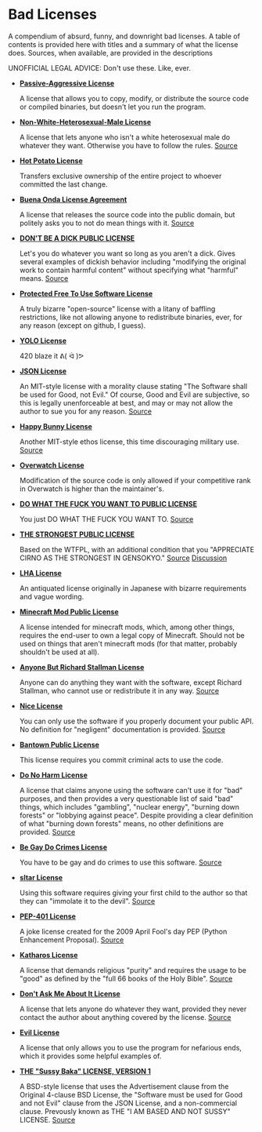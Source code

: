 # Bad Licenses
A compendium of absurd, funny, and downright bad licenses. A table of contents is provided here with titles and a summary of what the license does. Sources, when available, are provided in the descriptions

UNOFFICIAL LEGAL ADVICE: Don't use these. Like, ever.

* **[Passive-Aggressive License](https://github.com/ErikMcClure/bad-licenses/blob/master/passive-aggressive-license)**
  
  A license that allows you to copy, modify, or distribute the source code or compiled binaries, but doesn't let you run the program.

* **[Non-White-Heterosexual-Male License](https://github.com/ErikMcClure/bad-licenses/blob/master/Non-White-Heterosexual-Male.md)**

  A license that lets anyone who isn't a white heterosexual male do whatever they want. Otherwise you have to follow the rules. [Source](https://nonwhiteheterosexualmalelicense.org/)
  
* **[Hot Potato License](https://github.com/ErikMcClure/bad-licenses/blob/master/hot-potato-license)**

  Transfers exclusive ownership of the entire project to whoever committed the last change.
  
* **[Buena Onda License Agreement](https://github.com/ErikMcClure/bad-licenses/blob/master/BOLA-License)**

  A license that releases the source code into the public domain, but politely asks you to not do mean things with it. [Source](https://blitiri.com.ar/p/bola/)
  
* **[DON'T BE A DICK PUBLIC LICENSE](https://github.com/ErikMcClure/bad-licenses/blob/master/dbad-license.md)**
  
  Let's you do whatever you want so long as you aren't a dick. Gives several examples of dickish behavior including "modifying the original work to contain harmful content" without specifying what "harmful" means. [Source](https://github.com/philsturgeon/dbad)
  
* **[Protected Free To Use Software License](https://github.com/ErikMcClure/bad-licenses/blob/master/PFTUS-license)**

  A truly bizarre "open-source" license with a litany of baffling restrictions, like not allowing anyone to redistribute binaries, ever, for any reason (except on github, I guess).
  
* **[YOLO License](https://github.com/ErikMcClure/bad-licenses/blob/master/YOLO-LICENSE)**

  420 blaze it ᕕ( ᐛ )ᕗ
  
* **[JSON License](https://github.com/ErikMcClure/bad-licenses/blob/master/JSON-License.md)**

  An MIT-style license with a morality clause stating "The Software shall be used for Good, not Evil." Of course, Good and Evil are subjective, so this is legally unenforceable at best, and may or may not allow the author to sue you for any reason. [Source](http://www.json.org/license.html)

* **[Happy Bunny License](https://github.com/ErikMcClure/bad-licenses/blob/master/happy-bunny-license)**

  Another MIT-style ethos license, this time discouraging military use. [Source](https://glm.g-truc.net/copying.txt)

* **[Overwatch License](https://github.com/ErikMcClure/bad-licenses/blob/master/overwatch)**

  Modification of the source code is only allowed if your competitive rank in Overwatch is higher than the maintainer's.
  
* **[DO WHAT THE FUCK YOU WANT TO PUBLIC LICENSE](https://github.com/ErikMcClure/bad-licenses/blob/master/do-what-the-fuck-you-want-to-license)**

  You just DO WHAT THE FUCK YOU WANT TO. [Source](http://www.wtfpl.net/)

* **[THE STRONGEST PUBLIC LICENSE](https://github.com/ErikMcClure/bad-licenses/blob/master/STRONGEST-PUBLIC-LICENSE)**

  Based on the WTFPL, with an additional condition that you "APPRECIATE CIRNO AS THE STRONGEST IN GENSOKYO." [Source](https://github.com/rossy/img2xterm/blob/e24d13686c10c25f79f7a2841d8bb95c5571d261/img2xterm.c#L1-L18) [Discussion](https://github.com/rossy/img2xterm/issues/7)
  
* **[LHA License](https://github.com/ErikMcClure/bad-licenses/blob/master/lha-license)**

  An antiquated license originally in Japanese with bizarre requirements and vague wording.
  
* **[Minecraft Mod Public License](https://github.com/ErikMcClure/bad-licenses/blob/master/minecraft-mod-license)**

  A license intended for minecraft mods, which, among other things, requires the end-user to own a legal copy of Minecraft. Should not be used on things that aren't minecraft mods (for that matter, probably shouldn't be used at all).
  
* **[Anyone But Richard Stallman License](https://github.com/ErikMcClure/bad-licenses/blob/master/ABRMS-license.md)**

  Anyone can do anything they want with the software, except Richard Stallman, who cannot use or redistribute it in any way. [Source](https://github.com/landondyer/kasm/blob/master/LICENSE)

* **[Nice License](https://github.com/ErikMcClure/bad-licenses/blob/master/nice-license)**

  You can only use the software if you properly document your public API. No definition for "negligent" documentation is provided. [Source](https://bitbucket.org/haibison/binn-ir/src/master/LICENSE)

* **[Bantown Public License](https://github.com/ErikMcClure/bad-licenses/blob/master/Bantown-public-license)**

  This license requires you commit criminal acts to use the code.

* **[Do No Harm License](https://github.com/ErikMcClure/bad-licenses/blob/master/no-harm-license)**

  A license that claims anyone using the software can't use it for "bad" purposes, and then provides a very questionable list of said "bad" things, which includes "gambling", "nuclear energy", "burning down forests" or "lobbying against peace". Despite providing a clear definition of what "burning down forests" means, no other definitions are provided. [Source](https://github.com/raisely/NoHarm/blob/publish/LICENSE.md)
  
* **[Be Gay Do Crimes License](https://github.com/ErikMcClure/bad-licenses/blob/master/be-gay-do-crimes-license)**

  You have to be gay and do crimes to use this software. [Source](https://github.com/Xe/waifud/blob/main/LICENSE)

* **[sltar License](https://github.com/ErikMcClure/bad-licenses/blob/master/sltar)**

  Using this software requires giving your first child to the author so that they can "immolate it to the devil". [Source](https://github.com/Gottox/sltar/blob/f43d20638774b1f77ef4fa606330126872ae549d/LICENSE)

* **[PEP-401 License](https://github.com/ErikMcClure/bad-licenses/blob/master/PEP-401-license)**

  A joke license created for the 2009 April Fool's day PEP (Python Enhancement Proposal). [Source](https://www.python.org/dev/peps/pep-0401/#copyright)

* **[Katharos License](https://github.com/ErikMcClure/bad-licenses/blob/master/katharos-license.md)**

  A license that demands religious "purity" and requires the usage to be "good" as defined by the "full 66 books of the Holy Bible". [Source](https://github.com/katharostech/katharos-license/blob/master/LICENSE_v0.1.0.md)
  
* **[Don't Ask Me About It License](https://github.com/ErikMcClure/bad-licenses/blob/master/dont-ask-me.md)**

  A license that lets anyone do whatever they want, provided they never contact the author about anything covered by the license. [Source](https://github.com/mTvare6/hello-world.rs/blob/master/LICENSE)

* **[Evil License](https://github.com/ErikMcClure/bad-licenses/blob/master/evil-license)**

  A license that only allows you to use the program for nefarious ends, which it provides some helpful examples of.

* **[THE "Sussy Baka" LICENSE, VERSION 1](https://github.com/ErikMcClure/bad-licenses/blob/master/the-sussy-baka-license)**

  A BSD-style license that uses the Advertisement clause from the Original 4-clause BSD License, the "Software must be used for Good and not Evil" clause from the JSON License, and a non-commercial clause. Prevously known as THE "I AM BASED AND NOT SUSSY" LICENSE. [Source](https://github.com/Amog-OS/AmogOS/blob/main/LICENSE)
